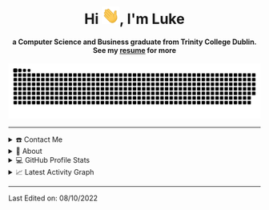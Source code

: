 <div align="center">
<h1 align="center">Hi <img width="35" src="https://github.com/1999AZZAR/1999AZZAR/blob/main/resources/img/waving.gif">, I'm Luke</h1>
<h4 align="center">a Computer Science and Business graduate from Trinity College Dublin. See my <a href="https://github.com/1999AZZAR/1999AZZAR/blob/main/assets/doc/azzar_resume.pdf" target="_blank">resume</a> for more</h4>
</div>

<div align="center">
  <a href="https://1999azzar.github.io/1999AZZAR/">
  <img  src="https://github.com/1999AZZAR/1999AZZAR/blob/main/resources/img/grid-snake.svg"
       alt="snake" /></a>
</div>

-----
<details>
  <summary>☎️ Contact Me</summary>
<div>
  <samp>
    <h2 align="center">Uou can reach me via:</h2>
    <p align="center">
      <br/>
      <a href="https://www.linkedin.com/in/luke-feely-9281a521b/" target="blank"><img align="center"
         src="https://img.shields.io/badge/linkedin-%231DA1F2.svg?style=for-the-badge&logo=linkedin&logoColor=white"
         alt="azzar" height="30"/></a>
      <a href="https://www.facebook.com/luke.feely.3/" target="blank"><img align="center"
         src="https://img.shields.io/badge/facebook-4267B2.svg?style=for-the-badge&logo=facebook&logoColor=white"
         alt="azzar" height="30"/></a>
      <a href="mailto:lfeely@tcd.ie" target="blank"><img align="center"
         src="https://img.shields.io/badge/gmail-EA4335.svg?style=for-the-badge&logo=gmail&logoColor=white"
         alt="azzar" height="30"/></a>
    </p>
  <p align="center">
      <a href="https://www.instagram.com/lukefeely/" target="blank"><img align="center"
         src="https://img.shields.io/badge/instagram-%23E4405F.svg?style=for-the-badge&logo=Instagram&logoColor=white"
         alt="azzar" height="30"/></a>
      <a href="https://wa.me/+353860307056" target="blank"><img align="center"
         src="https://img.shields.io/badge/whatsapp-4B7F1.svg?style=for-the-badge&logo=whatsapp&logoColor=white"
         alt="azzar" height="30"/></a>
      <a href="https://twitter.com/LukeFeely" target="blank"><img align="center"
         src="https://img.shields.io/badge/twitter-1DA1F2.svg?style=for-the-badge&logo=twitter&logoColor=white"
         alt="azzar" height="30"/></a>
      <br>
    </p>
  </samp>
</div>
</details>

<details>
  <summary>🧮 About</summary>
<div>
<samp>
<h2 align="center">About this Account</h2>
 <p align="center">
  <a href="github.com/LukeFeely" target="blank"><img align="center" 
     src="https://komarev.com/ghpvc/?username=FranklinUmeObi&style=for-the-badge&label=PROFILE+VIEWS" height="25"
     alt="views count" /></a>
 
 </samp>
</div>
</details>
  
<details> 
  <summary>💻 GitHub Profile Stats</summary>
  <div>
  <samp>
    <h2 align="center"> Github stats </h2>
      <br/>
    <details open>
  <summary><h3>Languages</h3></summary>
            <p align="center">
        <a href="https://github.com/1999AZZAR/">
          <img src="https://github-readme-stats.vercel.app/api/top-langs/?username=LukeFeely&langs_count=6&theme=gruvbox&layout=compact&hide_border=true"
          alt="LukeFeely :: overall Top Langs " /></a>
      </p>
        <p align="center">
          <a href="https://github.com/LukeFeely/">
          <img width="45%" src="https://github-profile-summary-cards.vercel.app/api/cards/repos-per-language?username=LukeFeely&theme=gruvbox&layout=compact&hide_border=true"
          alt="LukeFeely :: Top Langs by repo" />
          <img width="45%" src="https://github-profile-summary-cards.vercel.app/api/cards/most-commit-language?username=LukeFeely&theme=gruvbox&layout=compact&hide_border=true"
          alt="LukeFeely :: Top Langs by commit" />
          </a>
        </p>
</details>
    <details open>
  <summary><h3>stasistic</h3></summary>
        <p align="center">
          <a href="https://github.com/LukeFeely/">
          <img width="49.5%" src="https://github-readme-stats.vercel.app/api?username=LukeFeely&show_icons=true&theme=gruvbox&hide_border=true" />
          <img width="49.5%" src="https://github-readme-streak-stats.herokuapp.com/?user=LukeFeely&theme=gruvbox&hide_border=true" />
          </a>
       </p>
     <br>
     </samp>
  </div>    
</details>

<details>
  <summary>📈 Latest Activity Graph</summary>
  <samp>
  <br/>
  <h2 align="center"> latest contribution </h2>
<a href="https://github.com/ashutosh00710/github-readme-activity-graph">
  <img alt="LukeFeely's Activity Graph" src="https://activity-graph.herokuapp.com/graph/?username=LukeFeely&bg_color=000&color=fff&line=00E676&point=fff&hide_border=true" /></a>
<br/>
  </samp>
  </details>
  


</details> 

-----

Last Edited on: 08/10/2022
